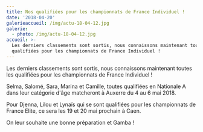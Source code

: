 ```yaml
---
title: Nos qualifiées pour les championnats de France Individuel !
date: '2018-04-20'
galerieaccueil: /img/actu-18-04-12.jpg
galerie:
  - photo: /img/actu-18-04-12.jpg
accueil: >-
  Les derniers classements sont sortis, nous connaissons maintenant toutes les 
  qualifiées pour les championnats de France Individuel !
---
```

Les derniers classements sont sortis, nous connaissons maintenant toutes les qualifiées pour les championnats de France Individuel !

Selma, Salomé, Sara, Marina et Camille, toutes qualifiées en Nationale A dans leur catégorie d'âge matcheront à Auxerre du 4 au 6 mai 2018.

Pour Djenna, Lilou et Lynaïs qui se sont qualifiées pour les championnats de France Elite, ce sera les 19 et 20 mai prochain à Caen.

On leur souhaite une bonne préparation et Gamba !
